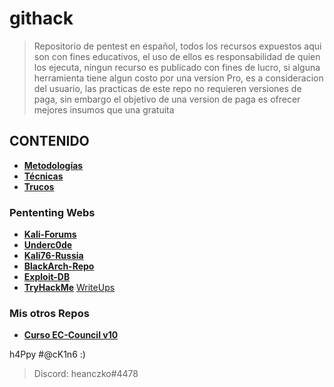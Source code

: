 # githack
> Repositorio de pentest en español, todos los recursos expuestos aqui son con fines educativos, el uso de ellos es responsabilidad de quien los ejecuta, ningun recurso es publicado con fines de lucro, si alguna herramienta tiene algun costo por una version Pro, es a consideracion del usuario, las practicas de este repo no requieren versiones de paga, sin embargo el objetivo de una version de paga es ofrecer mejores insumos que una gratuita
## CONTENIDO
* **[Metodologías](https://github.com/heanczko311299/githack/tree/main/Metodologias)**
* **[Técnicas](https://github.com/heanczko311299/githack/tree/main/Metodologias)**
* **[Trucos](https://github.com/heanczko311299/githack/tree/main/Trucos)**

### Pententing Webs
* **[Kali-Forums](https://forums.kali.org/)**
* **[Underc0de](https://underc0de.org/)**
* **[Kali76-Russia](https://kali76.ru/)**
* **[BlackArch-Repo](https://github.com/BlackArch)**
* **[Exploit-DB](https://www.exploit-db.com/)**
* **[TryHackMe](https://tryhackme.com/)** [WriteUps](https://github.com/heanczko311299/githack/tree/main/Metodologias)

### Mis otros Repos
* **[Curso EC-Council v10](https://github.com/heanczko311299/CEH)**

h4Ppy #@cK1n6 :)
> Discord: heanczko#4478
